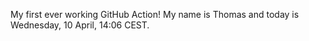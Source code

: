 My first ever working GitHub Action!
My name is Thomas and today is Wednesday, 10 April, 14:06 CEST. 
